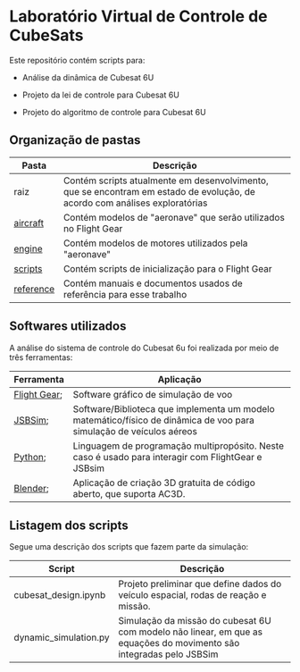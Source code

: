 # Laboratório Virtual de Controle de CubeSats

Este repositório contém scripts para:

* Análise da dinâmica de Cubesat 6U

* Projeto da lei de controle para Cubesat 6U

* Projeto do algoritmo de controle para Cubesat 6U

## Organização de pastas

| Pasta                    | Descrição                                                                                                                  |
| ------------------------ | -------------------------------------------------------------------------------------------------------------------------- |
| raiz                     | Contém scripts atualmente em desenvolvimento, que se encontram em estado de evolução, de acordo com análises exploratórias |
| [aircraft](./aircraft)   | Contém modelos de "aeronave" que serão utilizados no Flight Gear                                                           |
| [engine](./engine)       | Contém modelos de motores utilizados pela "aeronave"                                                                       |
| [scripts](./scripts)     | Contém scripts de inicialização para o Flight Gear                                                                         |
| [reference](./reference) | Contém manuais e documentos usados de referência para esse trabalho                                                        |

## Softwares utilizados

A análise do sistema de controle do Cubesat 6u foi realizada por meio de três ferramentas:

| Ferramenta                                  | Aplicação                                                                                                           |
| ------------------------------------------- | ------------------------------------------------------------------------------------------------------------------- |
| [Flight Gear](https://www.flightgear.org/); | Software gráfico de simulação de voo                                                                                |
| [JSBSim](https://jsbsim.sourceforge.net/);  | Software/Biblioteca que implementa um modelo matemático/físico de dinâmica de voo para simulação de veículos aéreos |
| [Python](https://www.python.org/);          | Linguagem de programação multipropósito. Neste caso é usado para interagir com FlightGear e JSBsim                  |
| [Blender](https://www.blender.org/);        | Aplicação de criação 3D gratuita de código aberto, que suporta AC3D.                                                |

## Listagem dos scripts

Segue uma descrição dos scripts que fazem parte da simulação:

| Script                | Descrição                                                                                                           |
| --------------------- | ------------------------------------------------------------------------------------------------------------------- |
| cubesat_design.ipynb  | Projeto preliminar que define dados do veículo espacial, rodas de reação e missão.                                  |
| dynamic_simulation.py | Simulação da missão do cubesat 6U com modelo não linear, em que as equações do movimento são integradas pelo JSBSim |
